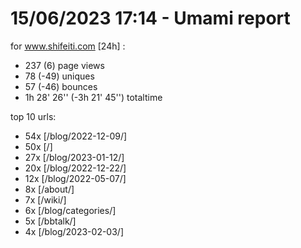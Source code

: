 # 15/06/2023 17:14 - Umami report
for www.shifeiti.com [24h] :

 - 237 (6) page views
 - 78 (-49) uniques
 - 57 (-46) bounces
 - 1h 28' 26'' (-3h 21' 45'') totaltime


top 10 urls:
 - 54x [/blog/2022-12-09/]
 - 50x [/]
 - 27x [/blog/2023-01-12/]
 - 20x [/blog/2022-12-22/]
 - 12x [/blog/2022-05-07/]
 - 8x [/about/]
 - 7x [/wiki/]
 - 6x [/blog/categories/]
 - 5x [/bbtalk/]
 - 4x [/blog/2023-02-03/]


